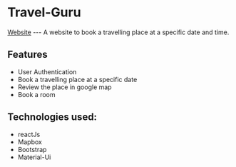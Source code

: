 # Travel-Guru
[Website](https://sleepy-colden-54461c.netlify.app/)
	---
A website to book a travelling place at a specific date and time.
## Features
- User Authentication 
- Book a travelling place at a specific date
- Review the place in google map
- Book a room
## Technologies used:
- reactJs
- Mapbox
- Bootstrap
- Material-Ui
